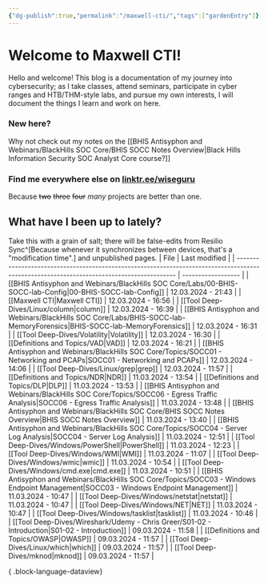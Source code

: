 ```yaml
---
{"dg-publish":true,"permalink":"/maxwell-cti/","tags":["gardenEntry"]}
---
```


# Welcome to Maxwell CTI!

Hello and welcome! This blog is a documentation of my journey into cybersecurity; as I take classes, attend seminars, participate in cyber ranges and HTB/THM-style labs, and pursue my own interests, I will document the things I learn and work on here.

### New here?
Why not check out my notes on the [[BHIS Antisyphon and Webinars/BlackHills SOC Core/BHIS SOCC Notes Overview\|Black Hills Information Security SOC Analyst Core course?]]


### Find me everywhere else on [linktr.ee/wiseguru](https://linktr.ee/wiseguru)
Because ~~two~~ ~~three~~ ~~four~~ *many* projects are better than one.


## What have I been up to lately?
Take this with a grain of salt; there will be false-edits from Resilio Sync^[Because whenever it synchronizes between devices, that's a "modification time".] and unpublished pages.
| File                                                                                                                                      | Last modified      |
| ----------------------------------------------------------------------------------------------------------------------------------------- | ------------------ |
| [[BHIS Antisyphon and Webinars/BlackHills SOC Core/Labs/00-BHIS-SOCC-lab-Config\|00-BHIS-SOCC-lab-Config]]                             | 12.03.2024 - 21:43 |
| [[Maxwell CTI\|Maxwell CTI]]                                                                                                           | 12.03.2024 - 16:56 |
| [[Tool Deep-Dives/Linux/column\|column]]                                                                                               | 12.03.2024 - 16:39 |
| [[BHIS Antisyphon and Webinars/BlackHills SOC Core/Labs/BHIS-SOCC-lab-MemoryForensics\|BHIS-SOCC-lab-MemoryForensics]]                 | 12.03.2024 - 16:31 |
| [[Tool Deep-Dives/Volatility\|Volatility]]                                                                                             | 12.03.2024 - 16:30 |
| [[Definitions and Topics/VAD\|VAD]]                                                                                                    | 12.03.2024 - 16:21 |
| [[BHIS Antisyphon and Webinars/BlackHills SOC Core/Topics/SOCC01 - Networking and PCAPs\|SOCC01 - Networking and PCAPs]]               | 12.03.2024 - 14:06 |
| [[Tool Deep-Dives/Linux/grep\|grep]]                                                                                                   | 12.03.2024 - 11:57 |
| [[Definitions and Topics/NDR\|NDR]]                                                                                                    | 11.03.2024 - 13:54 |
| [[Definitions and Topics/DLP\|DLP]]                                                                                                    | 11.03.2024 - 13:53 |
| [[BHIS Antisyphon and Webinars/BlackHills SOC Core/Topics/SOCC06 - Egress Traffic Analysis\|SOCC06 - Egress Traffic Analysis]]         | 11.03.2024 - 13:48 |
| [[BHIS Antisyphon and Webinars/BlackHills SOC Core/BHIS SOCC Notes Overview\|BHIS SOCC Notes Overview]]                                | 11.03.2024 - 13:40 |
| [[BHIS Antisyphon and Webinars/BlackHills SOC Core/Topics/SOCC04 - Server Log Analysis\|SOCC04 - Server Log Analysis]]                 | 11.03.2024 - 12:51 |
| [[Tool Deep-Dives/Windows/PowerShell\|PowerShell]]                                                                                     | 11.03.2024 - 12:23 |
| [[Tool Deep-Dives/Windows/WMI\|WMI]]                                                                                                   | 11.03.2024 - 11:07 |
| [[Tool Deep-Dives/Windows/wmic\|wmic]]                                                                                                 | 11.03.2024 - 10:54 |
| [[Tool Deep-Dives/Windows/cmd.exe\|cmd.exe]]                                                                                           | 11.03.2024 - 10:51 |
| [[BHIS Antisyphon and Webinars/BlackHills SOC Core/Topics/SOCC03 - Windows Endpoint Management\|SOCC03 - Windows Endpoint Management]] | 11.03.2024 - 10:47 |
| [[Tool Deep-Dives/Windows/netstat\|netstat]]                                                                                           | 11.03.2024 - 10:47 |
| [[Tool Deep-Dives/Windows/NET\|NET]]                                                                                                   | 11.03.2024 - 10:47 |
| [[Tool Deep-Dives/Windows/tasklist\|tasklist]]                                                                                         | 11.03.2024 - 10:46 |
| [[Tool Deep-Dives/Wireshark/Udemy - Chris Greer/S01-02 - Introduction\|S01-02 - Introduction]]                                         | 09.03.2024 - 11:58 |
| [[Definitions and Topics/OWASP\|OWASP]]                                                                                                | 09.03.2024 - 11:57 |
| [[Tool Deep-Dives/Linux/which\|which]]                                                                                                 | 09.03.2024 - 11:57 |
| [[Tool Deep-Dives/mknod\|mknod]]                                                                                                       | 09.03.2024 - 11:57 |

{ .block-language-dataview}
